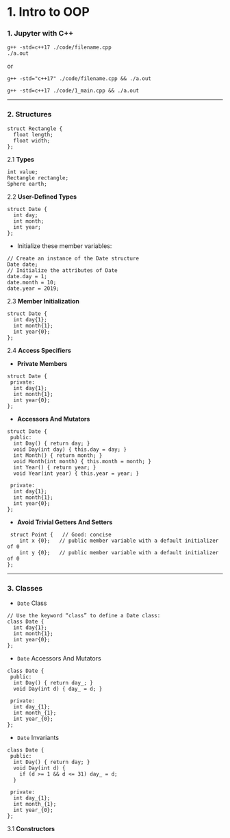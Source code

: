 # 1. Intro to OOP

### **1. Jupyter with C++**

```
g++ -std=c++17 ./code/filename.cpp 
./a.out
```
or 

```
g++ -std="c++17" ./code/filename.cpp && ./a.out

g++ -std=c++17 ./code/1_main.cpp && ./a.out
```
----------------------------------------------------------------------------
### **2. Structures**

```
struct Rectangle {
  float length;
  float width;
};
```

 2.1 **Types**
 ```
int value;
Rectangle rectangle;
Sphere earth;
```

2.2 **User-Defined Types**
```
struct Date {
  int day;
  int month;
  int year;
};
```

* Initialize these member variables:

```
// Create an instance of the Date structure
Date date;
// Initialize the attributes of Date
date.day = 1;
date.month = 10;
date.year = 2019;
```

2.3 **Member Initialization**
```
struct Date {
  int day{1};
  int month{1};
  int year{0};
};
```


2.4 **Access Specifiers**


* **Private Members**

```
struct Date {
 private:
  int day{1};
  int month{1};
  int year{0};
};
```

* **Accessors And Mutators**

```
struct Date {
 public:
  int Day() { return day; }
  void Day(int day) { this.day = day; }
  int Month() { return month; }
  void Month(int month) { this.month = month; }
  int Year() { return year; }
  void Year(int year) { this.year = year; }

 private:
  int day{1};
  int month{1};
  int year{0};
};
```

* **Avoid Trivial Getters And Setters**
```
 struct Point {   // Good: concise
    int x {0};   // public member variable with a default initializer of 0
    int y {0};   // public member variable with a default initializer of 0
};
```

----------------------------------------------------------------------------

### **3. Classes**

* `Date` Class

```
// Use the keyword “class” to define a Date class:
class Date {
  int day{1};
  int month{1};
  int year{0};
};
```

*  `Date` Accessors And Mutators

```
class Date {
 public:
  int Day() { return day_; }
  void Day(int d) { day_ = d; }

 private:
  int day_{1};
  int month_{1};
  int year_{0};
};
```

* `Date` Invariants

```
class Date {
 public:
  int Day() { return day; }
  void Day(int d) {
    if (d >= 1 && d <= 31) day_ = d;
  }

 private:
  int day_{1};
  int month_{1};
  int year_{0};
};
```

3.1 **Constructors**






















